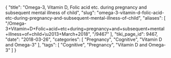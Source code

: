 {
    "title": "Omega-3, Vitamin D, Folic acid etc. during pregnancy and subsequent mental illness of child",
    "slug": "omega-3-vitamin-d-folic-acid-etc-during-pregnancy-and-subsequent-mental-illness-of-child",
    "aliases": [
        "/Omega-3+Vitamin+D+Folic+acid+etc+during+pregnancy+and+subsequent+mental+illness+of+child+\u2013+March+2018",
        "/9467"
    ],
    "tiki_page_id": 9467,
    "date": "2018-03-26",
    "categories": [
        "Pregnancy",
        "Cognitive",
        "Vitamin D and Omega-3"
    ],
    "tags": [
        "Cognitive",
        "Pregnancy",
        "Vitamin D and Omega-3"
    ]
}